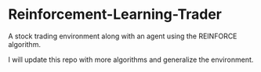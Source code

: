# Reinforcement-Learning-Trader

A stock trading environment along with an agent using the REINFORCE algorithm. 

I will update this repo with more algorithms and generalize the environment.

